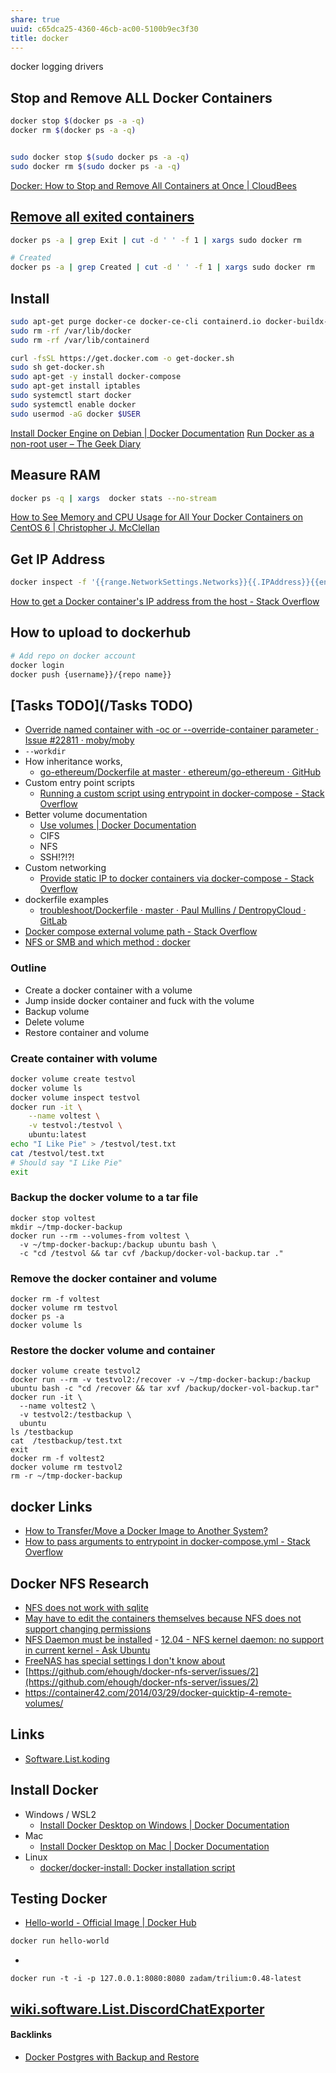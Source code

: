 ```yaml
---
share: true
uuid: c65dca25-4360-46cb-ac00-5100b9ec3f30
title: docker
---
```

docker logging drivers

## Stop and Remove ALL Docker Containers

``` bash
docker stop $(docker ps -a -q)
docker rm $(docker ps -a -q)


sudo docker stop $(sudo docker ps -a -q)
sudo docker rm $(sudo docker ps -a -q)
```

[Docker: How to Stop and Remove All Containers at Once | CloudBees](https://www.cloudbees.com/blog/docker-how-to-stop-and-remove-all-containers-at-once)

## [Remove all exited containers](https://coderwall.com/p/zguz_w/docker-remove-all-exited-containers)


``` bash
docker ps -a | grep Exit | cut -d ' ' -f 1 | xargs sudo docker rm

# Created
docker ps -a | grep Created | cut -d ' ' -f 1 | xargs sudo docker rm
```   

## Install

``` bash
sudo apt-get purge docker-ce docker-ce-cli containerd.io docker-buildx-plugin docker-compose-plugin docker-ce-rootless-extras
sudo rm -rf /var/lib/docker
sudo rm -rf /var/lib/containerd

curl -fsSL https://get.docker.com -o get-docker.sh
sudo sh get-docker.sh
sudo apt-get -y install docker-compose
sudo apt-get install iptables
sudo systemctl start docker
sudo systemctl enable docker
sudo usermod -aG docker $USER
```

[Install Docker Engine on Debian | Docker Documentation](https://docs.docker.com/engine/install/debian/)
[Run Docker as a non-root user – The Geek Diary](https://www.thegeekdiary.com/run-docker-as-a-non-root-user/)

## Measure RAM

```  bash
docker ps -q | xargs  docker stats --no-stream
```

[How to See Memory and CPU Usage for All Your Docker Containers on CentOS 6 | Christopher J. McClellan](https://christopherjmcclellan.wordpress.com/2017/07/22/docker-container-memory-usage/)

## Get IP Address

``` bash
docker inspect -f '{{range.NetworkSettings.Networks}}{{.IPAddress}}{{end}}' container_name_or_id
```
[How to get a Docker container's IP address from the host - Stack Overflow](https://stackoverflow.com/questions/17157721/how-to-get-a-docker-containers-ip-address-from-the-host)

## How to upload to dockerhub

``` bash
# Add repo on docker account
docker login
docker push {username}}/{repo name}}
```  

## [Tasks TODO](/Tasks TODO)

* [Override named container with -oc or --override-container parameter · Issue #22811 · moby/moby](https://github.com/moby/moby/issues/22811)
* `--workdir`
* How inheritance works, 
  * [go-ethereum/Dockerfile at master · ethereum/go-ethereum · GitHub](https://github.com/ethereum/go-ethereum/blob/master/Dockerfile)
* Custom entry point scripts
  * [Running a custom script using entrypoint in docker-compose - Stack Overflow](https://stackoverflow.com/questions/45211594/running-a-custom-script-using-entrypoint-in-docker-compose)
* Better volume documentation
  * [Use volumes | Docker Documentation](https://docs.docker.com/storage/volumes/)
  * CIFS
  * NFS 
  * SSH!?!?!
* Custom networking
  * [Provide static IP to docker containers via docker-compose - Stack Overflow](https://stackoverflow.com/questions/39493490/provide-static-ip-to-docker-containers-via-docker-compose)
* dockerfile examples
  * [troubleshoot/Dockerfile · master · Paul Mullins / DentropyCloud · GitLab](https://gitlab.com/dentropy/DentropyCloud/-/blob/master/troubleshoot/Dockerfile)
* [Docker compose external volume path - Stack Overflow](https://stackoverflow.com/questions/47444533/docker-compose-external-volume-path) 
* [NFS or SMB and which method : docker](https://old.reddit.com/r/docker/comments/d6kznr/nfs_or_smb_and_which_method/)

### Outline

*   Create a docker container with a volume
*   Jump inside docker container and fuck with the volume
*   Backup volume
*   Delete volume
*   Restore container and volume

### Create container with volume

``` bash
docker volume create testvol
docker volume ls
docker volume inspect testvol
docker run -it \
    --name voltest \
    -v testvol:/testvol \
    ubuntu:latest
echo "I Like Pie" > /testvol/test.txt
cat /testvol/test.txt
# Should say "I Like Pie"
exit
```   

### Backup the docker volume to a tar file

    docker stop voltest
    mkdir ~/tmp-docker-backup 
    docker run --rm --volumes-from voltest \
      -v ~/tmp-docker-backup:/backup ubuntu bash \
      -c "cd /testvol && tar cvf /backup/docker-vol-backup.tar ."
    

### Remove the docker container and volume

    docker rm -f voltest
    docker volume rm testvol
    docker ps -a
    docker volume ls
    

### Restore the docker volume and container

    docker volume create testvol2
    docker run --rm -v testvol2:/recover -v ~/tmp-docker-backup:/backup ubuntu bash -c "cd /recover && tar xvf /backup/docker-vol-backup.tar"
    docker run -it \
      --name voltest2 \
      -v testvol2:/testbackup \
      ubuntu
    ls /testbackup
    cat  /testbackup/test.txt
    exit
    docker rm -f voltest2
    docker volume rm testvol2
    rm -r ~/tmp-docker-backup

## docker Links

* [How to Transfer/Move a Docker Image to Another System?](https://appfleet.com/blog/how-to-transfer-move-a-docker-image-to-another-system/)
* [How to pass arguments to entrypoint in docker-compose.yml - Stack Overflow](https://stackoverflow.com/questions/37366857/how-to-pass-arguments-to-entrypoint-in-docker-compose-yml)

## Docker NFS Research

* [NFS does not work with sqlite](https://old.reddit.com/r/sonarr/comments/jmagwb/docker_nfs_permissions_issue/)
* [May have to edit the containers themselves because NFS does not support changing permissions](https://stackoverflow.com/questions/53682810/how-to-solve-the-chown-permission-issue-of-postgresql-docker-container-when-moun)
* [NFS Daemon must be installed](https://askubuntu.com/questions/507983/nfs-kernel-daemon-no-support-in-current-kernel)
		- [12.04 - NFS kernel daemon: no support in current kernel - Ask Ubuntu](https://askubuntu.com/questions/507983/nfs-kernel-daemon-no-support-in-current-kernel)
* [FreeNAS has special settings I don't know about](https://old.reddit.com/r/docker/comments/e281ze/trying_to_mount_nfs_chmod_not_permitted/)
* [https://github.com/ehough/docker-nfs-server/issues/2](https://github.com/ehough/docker-nfs-server/issues/2)
* https://container42.com/2014/03/29/docker-quicktip-4-remote-volumes/

## Links

* [Software.List.koding](/dentropydaemon-wiki/Software/List/koding)

## Install Docker

* Windows / WSL2
  * [Install Docker Desktop on Windows | Docker Documentation](https://docs.docker.com/desktop/windows/install/)
* Mac
  * [Install Docker Desktop on Mac | Docker Documentation](https://docs.docker.com/desktop/mac/install/)
* Linux
  * [docker/docker-install: Docker installation script](https://github.com/docker/docker-install)

## Testing Docker

* [Hello-world - Official Image | Docker Hub](https://hub.docker.com/_/hello-world)

``` bash
docker run hello-world
```

* 

```
docker run -t -i -p 127.0.0.1:8080:8080 zadam/trilium:0.48-latest
```


## [wiki.software.List.DiscordChatExporter](/DiscordChatExporter)

#### Backlinks

* [Docker Postgres with Backup and Restore](/c32224a7-826f-47a5-a7af-dfe0ffcdb2f1)